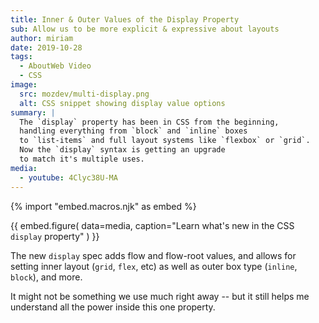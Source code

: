 ```yaml
---
title: Inner & Outer Values of the Display Property
sub: Allow us to be more explicit & expressive about layouts
author: miriam
date: 2019-10-28
tags:
  - AboutWeb Video
  - CSS
image:
  src: mozdev/multi-display.png
  alt: CSS snippet showing display value options
summary: |
  The `display` property has been in CSS from the beginning,
  handling everything from `block` and `inline` boxes
  to `list-items` and full layout systems like `flexbox` or `grid`.
  Now the `display` syntax is getting an upgrade
  to match it's multiple uses.
media:
  - youtube: 4Clyc38U-MA
---
```


{% import "embed.macros.njk" as embed %}

{{ embed.figure(
  data=media,
  caption="Learn what's new in the CSS `display` property"
) }}

The new `display` spec adds flow and flow-root values,
and allows for setting inner layout (`grid`, `flex`, etc)
as well as outer box type (`inline`, `block`), and more.

It might not be something we use much right away --
but it still helps me understand all the power inside this one property.
